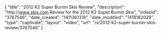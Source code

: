 {
    "title": "2012 K2 Super Burnin Skis Review",
    "description": "http:\/\/www.skis.com Review for the 2012 K2 Super Burnin Skis",
    "videoid": "3767546",
    "date_created": "1411361318",
    "date_modified": "1418182029",
    "type": "captivate",
    "layout": "video",
    "url": "\/v\/2012-k2-super-burnin-skis-review\/3767546"
}
